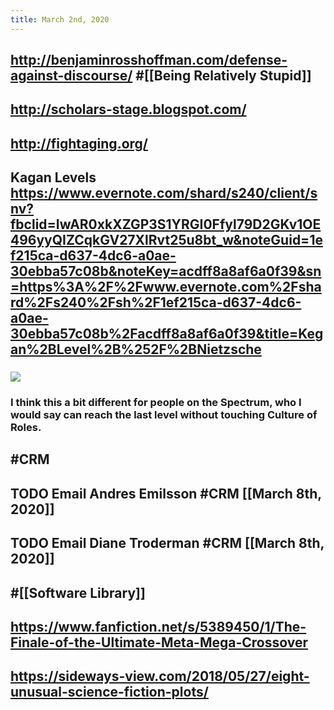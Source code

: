 ```yaml
---
title: March 2nd, 2020
---
```


## http://benjaminrosshoffman.com/defense-against-discourse/ #[[Being Relatively Stupid]]

## http://scholars-stage.blogspot.com/

## http://fightaging.org/

## Kagan Levels https://www.evernote.com/shard/s240/client/snv?fbclid=IwAR0xkXZGP3S1YRGI0Ffyl79D2GKv1OE496yyQIZCqkGV27XlRvt25u8bt_w&noteGuid=1ef215ca-d637-4dc6-a0ae-30ebba57c08b&noteKey=acdff8a8af6a0f39&sn=https%3A%2F%2Fwww.evernote.com%2Fshard%2Fs240%2Fsh%2F1ef215ca-d637-4dc6-a0ae-30ebba57c08b%2Facdff8a8af6a0f39&title=Kegan%2BLevel%2B%252F%2BNietzsche
### ![](https://firebasestorage.googleapis.com/v0/b/firescript-577a2.appspot.com/o/imgs%2Fapp%2Fgraphminer%2F-dh0mAPzb9?alt=media&token=45cdb2cb-0bac-498c-88bc-494ac9056dcf)

### I think this a bit different for people on the Spectrum, who I would say can reach the last level without touching Culture of Roles. 

## #CRM

## TODO Email Andres Emilsson #CRM [[March 8th, 2020]]

## TODO Email Diane Troderman #CRM [[March 8th, 2020]]

## #[[Software Library]]

## https://www.fanfiction.net/s/5389450/1/The-Finale-of-the-Ultimate-Meta-Mega-Crossover

## https://sideways-view.com/2018/05/27/eight-unusual-science-fiction-plots/

## 
